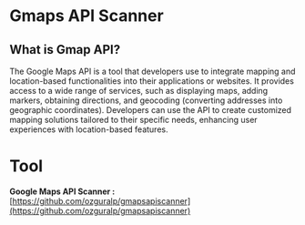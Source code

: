 # **Gmaps API Scanner** #

## **What is Gmap API?** ##
The Google Maps API is a tool that developers use to integrate mapping and location-based functionalities into their applications or websites. It provides access to a wide range of services, such as displaying maps, adding markers, obtaining directions, and geocoding (converting addresses into geographic coordinates). Developers can use the API to create customized mapping solutions tailored to their specific needs, enhancing user experiences with location-based features.

# **Tool** #
**Google Maps API Scanner :** [https://github.com/ozguralp/gmapsapiscanner](https://github.com/ozguralp/gmapsapiscanner)